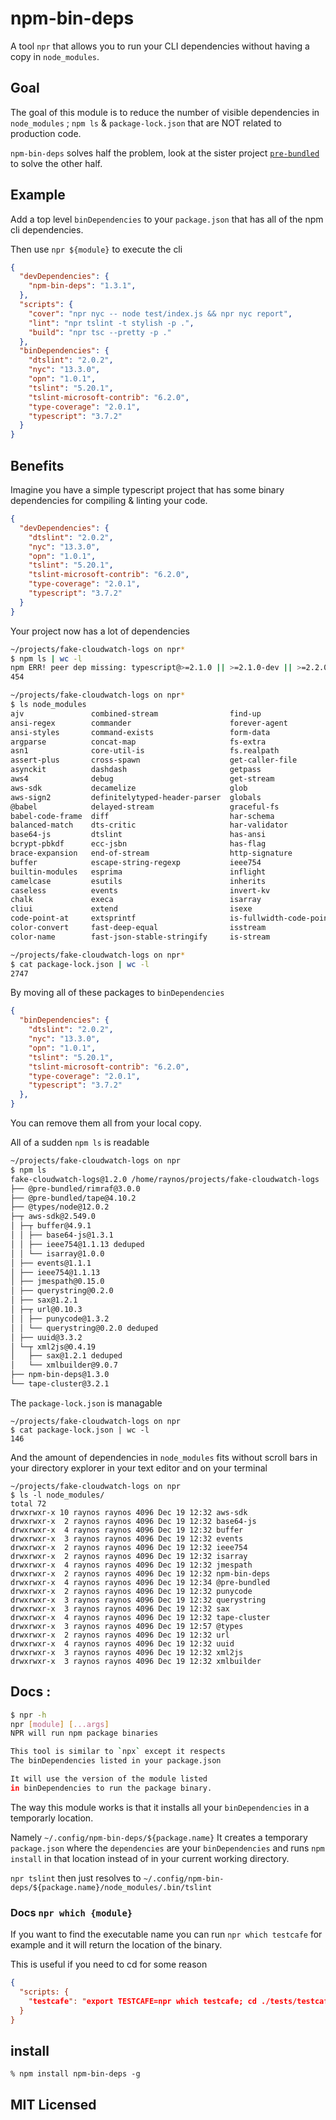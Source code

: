 # npm-bin-deps

A tool `npr` that allows you to run your CLI dependencies
without having a copy in `node_modules`.

## Goal

The goal of this module is to reduce the number of visible
dependencies in `node_modules` ; `npm ls` & `package-lock.json`
that are NOT related to production code.

`npm-bin-deps` solves half the problem, look at the sister
project [`pre-bundled`][pre-bundled] to solve the other half.

## Example

Add a top level `binDependencies` to your `package.json` that
has all of the npm cli dependencies.

Then use `npr ${module}` to execute the cli

```json
{
  "devDependencies": {
    "npm-bin-deps": "1.3.1",
  },
  "scripts": {
    "cover": "npr nyc -- node test/index.js && npr nyc report",
    "lint": "npr tslint -t stylish -p .",
    "build": "npr tsc --pretty -p ."
  },
  "binDependencies": {
    "dtslint": "2.0.2",
    "nyc": "13.3.0",
    "opn": "1.0.1",
    "tslint": "5.20.1",
    "tslint-microsoft-contrib": "6.2.0",
    "type-coverage": "2.0.1",
    "typescript": "3.7.2"
  }
}
```

## Benefits

Imagine you have a simple typescript project that has some
binary dependencies for compiling & linting your code.

```json
{
  "devDependencies": {
    "dtslint": "2.0.2",
    "nyc": "13.3.0",
    "opn": "1.0.1",
    "tslint": "5.20.1",
    "tslint-microsoft-contrib": "6.2.0",
    "type-coverage": "2.0.1",
    "typescript": "3.7.2"
  }
}
```

Your project now has a lot of dependencies

```sh
~/projects/fake-cloudwatch-logs on npr*
$ npm ls | wc -l
npm ERR! peer dep missing: typescript@>=2.1.0 || >=2.1.0-dev || >=2.2.0-dev || >=2.3.0-dev || >=2.4.0-dev || >=2.5.0-dev || >=2.6.0-dev || >=2.7.0-dev || >=2.8.0-dev || >=2.9.0-dev || >=3.0.0-dev || >= 3.1.0-dev || >= 3.2.0-dev, required by tslint@5.14.0
454
```

```sh
~/projects/fake-cloudwatch-logs on npr*
$ ls node_modules
ajv               combined-stream                find-up                  istanbul-lib-coverage    nice-try          qs                     tslib
ansi-regex        commander                      forever-agent            istanbul-lib-instrument  npm-bin-deps      querystring            ts-lib-utils
ansi-styles       command-exists                 form-data                is-typedarray            npm-run-path      request                tslint
argparse          concat-map                     fs-extra                 jmespath                 number-is-nan     require-directory      tslint-microsoft-contrib
asn1              core-util-is                   fs.realpath              jsbn                     nyc               require-main-filename  tsutils
assert-plus       cross-spawn                    get-caller-file          jsesc                    oauth-sign        resolve                tunnel-agent
asynckit          dashdash                       getpass                  jsonfile                 once              safe-buffer            tweetnacl
aws4              debug                          get-stream               json-schema              opn               safer-buffer           type-coverage
aws-sdk           decamelize                     glob                     json-schema-traverse     os-locale         sax                    type-coverage-core
aws-sign2         definitelytyped-header-parser  globals                  json-stringify-safe      parsimmon         semver                 @types
@babel            delayed-stream                 graceful-fs              jsprim                   path-exists       set-blocking           typescript
babel-code-frame  diff                           har-schema               js-tokens                path-is-absolute  shebang-command        universalify
balanced-match    dts-critic                     har-validator            js-yaml                  path-key          shebang-regex          uri-js
base64-js         dtslint                        has-ansi                 lcid                     path-parse        signal-exit            url
bcrypt-pbkdf      ecc-jsbn                       has-flag                 locate-path              p-defer           source-map             uuid
brace-expansion   end-of-stream                  http-signature           lodash                   performance-now   sprintf-js             verror
buffer            escape-string-regexp           ieee754                  map-age-cleaner          p-finally         sshpk                  which
builtin-modules   esprima                        inflight                 mem                      p-is-promise      string-width           which-module
camelcase         esutils                        inherits                 mime-db                  p-limit           strip-ansi             wrap-ansi
caseless          events                         invert-kv                mime-types               p-locate          strip-eof              wrappy
chalk             execa                          isarray                  mimic-fn                 @pre-bundled      strip-json-comments    xml2js
cliui             extend                         isexe                    minimatch                psl               supports-color         xmlbuilder
code-point-at     extsprintf                     is-fullwidth-code-point  minimist                 p-try             tape-cluster           y18n
color-convert     fast-deep-equal                isstream                 mkdirp                   pump              to-fast-properties     yargs
color-name        fast-json-stable-stringify     is-stream                ms                       punycode          tough-cookie           yargs-parser
```

```sh
~/projects/fake-cloudwatch-logs on npr*
$ cat package-lock.json | wc -l
2747
```

By moving all of these packages to `binDependencies`

```json
{
  "binDependencies": {
    "dtslint": "2.0.2",
    "nyc": "13.3.0",
    "opn": "1.0.1",
    "tslint": "5.20.1",
    "tslint-microsoft-contrib": "6.2.0",
    "type-coverage": "2.0.1",
    "typescript": "3.7.2"
  },
}
```

You can remove them all from your local copy.

All of a sudden `npm ls` is readable

```bash
~/projects/fake-cloudwatch-logs on npr
$ npm ls
fake-cloudwatch-logs@1.2.0 /home/raynos/projects/fake-cloudwatch-logs
├── @pre-bundled/rimraf@3.0.0
├── @pre-bundled/tape@4.10.2
├── @types/node@12.0.2
├─┬ aws-sdk@2.549.0
│ ├─┬ buffer@4.9.1
│ │ ├── base64-js@1.3.1
│ │ ├── ieee754@1.1.13 deduped
│ │ └── isarray@1.0.0
│ ├── events@1.1.1
│ ├── ieee754@1.1.13
│ ├── jmespath@0.15.0
│ ├── querystring@0.2.0
│ ├── sax@1.2.1
│ ├─┬ url@0.10.3
│ │ ├── punycode@1.3.2
│ │ └── querystring@0.2.0 deduped
│ ├── uuid@3.3.2
│ └─┬ xml2js@0.4.19
│   ├── sax@1.2.1 deduped
│   └── xmlbuilder@9.0.7
├── npm-bin-deps@1.3.0
└── tape-cluster@3.2.1
```

The `package-lock.json` is managable

```
~/projects/fake-cloudwatch-logs on npr
$ cat package-lock.json | wc -l
146
```

And the amount of dependencies in `node_modules` fits without
scroll bars in your directory explorer in your text editor
and on your terminal

```
~/projects/fake-cloudwatch-logs on npr
$ ls -l node_modules/
total 72
drwxrwxr-x 10 raynos raynos 4096 Dec 19 12:32 aws-sdk
drwxrwxr-x  2 raynos raynos 4096 Dec 19 12:32 base64-js
drwxrwxr-x  4 raynos raynos 4096 Dec 19 12:32 buffer
drwxrwxr-x  3 raynos raynos 4096 Dec 19 12:32 events
drwxrwxr-x  2 raynos raynos 4096 Dec 19 12:32 ieee754
drwxrwxr-x  2 raynos raynos 4096 Dec 19 12:32 isarray
drwxrwxr-x  4 raynos raynos 4096 Dec 19 12:32 jmespath
drwxrwxr-x  2 raynos raynos 4096 Dec 19 12:32 npm-bin-deps
drwxrwxr-x  4 raynos raynos 4096 Dec 19 12:34 @pre-bundled
drwxrwxr-x  2 raynos raynos 4096 Dec 19 12:32 punycode
drwxrwxr-x  3 raynos raynos 4096 Dec 19 12:32 querystring
drwxrwxr-x  3 raynos raynos 4096 Dec 19 12:32 sax
drwxrwxr-x  4 raynos raynos 4096 Dec 19 12:32 tape-cluster
drwxrwxr-x  3 raynos raynos 4096 Dec 19 12:57 @types
drwxrwxr-x  2 raynos raynos 4096 Dec 19 12:32 url
drwxrwxr-x  4 raynos raynos 4096 Dec 19 12:32 uuid
drwxrwxr-x  3 raynos raynos 4096 Dec 19 12:32 xml2js
drwxrwxr-x  3 raynos raynos 4096 Dec 19 12:32 xmlbuilder
```

## Docs :

```sh
$ npr -h
npr [module] [...args]
NPR will run npm package binaries

This tool is similar to `npx` except it respects
The binDependencies listed in your package.json

It will use the version of the module listed
in binDependencies to run the package binary.
```

The way this module works is that it installs all your
`binDependencies` in a temporarly location.

Namely `~/.config/npm-bin-deps/${package.name}`
It creates a temporary `package.json` where the `dependencies`
are your `binDependencies` and runs `npm install` in that
location instead of in your current working directory.

`npr tslint` then just resolves to
`~/.config/npm-bin-deps/${package.name}/node_modules/.bin/tslint`

### Docs `npr which {module}`

If you want to find the executable name you can run `npr which testcafe`
for example and it will return the location of the binary.

This is useful if you need to cd for some reason

```json
{
  "scripts: {
    "testcafe": "export TESTCAFE=npr which testcafe; cd ./tests/testcafe; $TESTCAFE *.ts"
  }
}
```

## install

```
% npm install npm-bin-deps -g
```

## MIT Licensed

  [pre-bundled]: https://github.com/Raynos/pre-bundled
